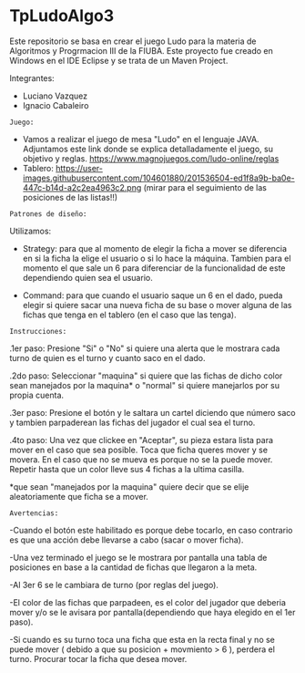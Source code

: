 # TpLudoAlgo3
Este repositorio se basa en crear el juego Ludo para la materia de Algoritmos y Progrmacion III de la FIUBA. Este proyecto fue creado en Windows en el IDE Eclipse y se trata de un Maven Project. 

Integrantes: 

- Luciano Vazquez
- Ignacio Cabaleiro


`Juego: `

- Vamos a realizar el juego de mesa "Ludo" en el lenguaje JAVA.
  Adjuntamos este link donde se explica detalladamente el juego, su objetivo y reglas.
  https://www.magnojuegos.com/ludo-online/reglas
- Tablero: https://user-images.githubusercontent.com/104601880/201536504-ed1f8a9b-ba0e-447c-b14d-a2c2ea4963c2.png (mirar para el seguimiento de las posiciones de las listas!!)



`Patrones de diseño:`

Utilizamos:
    
  - Strategy: para que al momento de elegir la ficha a mover se diferencia en si la ficha la elige el usuario o si lo hace la máquina. Tambien para el momento el que sale un 6 para diferenciar de la funcionalidad de este dependiendo quien sea el usuario.
  
  - Command: para que cuando el usuario saque un 6 en el dado, pueda elegir si quiere sacar una nueva ficha de su base o mover alguna de las fichas que tenga en el           tablero (en el caso que las tenga).



   `Instrucciones:`
   
  .1er paso: Presione "Si" o "No" si quiere una alerta que le mostrara cada turno de quien es el turno y cuanto saco en el dado.
  
  .2do paso: Seleccionar "maquina" si quiere que las fichas de dicho color sean manejados por la maquina* o "normal" si quiere manejarlos por su propia cuenta.
  
  .3er paso: Presione el botón y le saltara un cartel diciendo que número saco y tambien parpaderean las fichas del jugador el cual sea el turno.
  
  .4to paso: Una vez que clickee en "Aceptar", su pieza estara lista para mover en el caso que sea posible. Toca que ficha queres mover y se movera. En el caso que no se mueva es porque no se la puede mover. Repetir hasta que un color lleve sus 4 fichas a la ultima casilla.
  
  *que sean "manejados por la maquina" quiere decir que se elije aleatoriamente que ficha se a mover.
  
  
  `Avertencias:`
  
  -Cuando el botón este habilitado es porque debe tocarlo, en caso contrario es que una acción debe llevarse a cabo (sacar o mover ficha). 
  
  -Una vez terminado el juego se le mostrara por pantalla una tabla de posiciones en base a la cantidad de fichas que llegaron a la meta. 
  
  -Al 3er 6 se le cambiara de turno (por reglas del juego).
  
  -El color de las fichas que parpadeen, es el color del jugador que deberia mover y/o se le avisara por pantalla(dependiendo que haya elegido en el 1er paso). 
  
  -Si cuando es su turno toca una ficha que esta en la recta final y no se puede mover ( debido a que su posicion + movmiento > 6 ), perdera el turno. Procurar tocar la ficha que desea mover.
  
